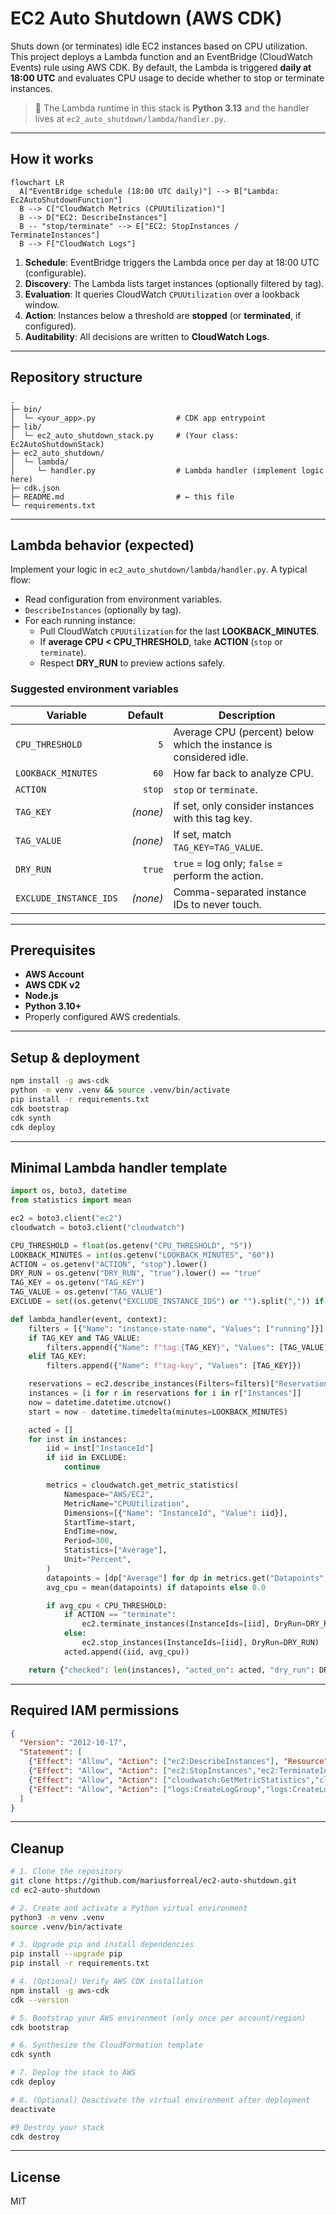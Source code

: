 # EC2 Auto Shutdown (AWS CDK)

Shuts down (or terminates) idle EC2 instances based on CPU utilization.  
This project deploys a Lambda function and an EventBridge (CloudWatch Events) rule using AWS CDK. By default, the Lambda is triggered **daily at 18:00 UTC** and evaluates CPU usage to decide whether to stop or terminate instances.

> 📌 The Lambda runtime in this stack is **Python 3.13** and the handler lives at `ec2_auto_shutdown/lambda/handler.py`.

---

## How it works

```mermaid
flowchart LR
  A["EventBridge schedule (18:00 UTC daily)"] --> B["Lambda: Ec2AutoShutdownFunction"]
  B --> C["CloudWatch Metrics (CPUUtilization)"]
  B --> D["EC2: DescribeInstances"]
  B -- "stop/terminate" --> E["EC2: StopInstances / TerminateInstances"]
  B --> F["CloudWatch Logs"]
```

1. **Schedule**: EventBridge triggers the Lambda once per day at 18:00 UTC (configurable).
2. **Discovery**: The Lambda lists target instances (optionally filtered by tag).
3. **Evaluation**: It queries CloudWatch `CPUUtilization` over a lookback window.
4. **Action**: Instances below a threshold are **stopped** (or **terminated**, if configured).
5. **Auditability**: All decisions are written to **CloudWatch Logs**.

---

## Repository structure

```
.
├─ bin/
│  └─ <your_app>.py                  # CDK app entrypoint
├─ lib/
│  └─ ec2_auto_shutdown_stack.py     # (Your class: Ec2AutoShutdownStack)
├─ ec2_auto_shutdown/
│  └─ lambda/
│     └─ handler.py                  # Lambda handler (implement logic here)
├─ cdk.json
├─ README.md                         # ← this file
└─ requirements.txt
```

---

## Lambda behavior (expected)

Implement your logic in `ec2_auto_shutdown/lambda/handler.py`. A typical flow:

- Read configuration from environment variables.
- `DescribeInstances` (optionally by tag).
- For each running instance:
  - Pull CloudWatch `CPUUtilization` for the last **LOOKBACK_MINUTES**.
  - If **average CPU < CPU_THRESHOLD**, take **ACTION** (`stop` or `terminate`).
  - Respect **DRY_RUN** to preview actions safely.

### Suggested environment variables

| Variable            | Default | Description |
|---|---:|---|
| `CPU_THRESHOLD`     | `5`    | Average CPU (percent) below which the instance is considered idle. |
| `LOOKBACK_MINUTES`  | `60`   | How far back to analyze CPU. |
| `ACTION`            | `stop` | `stop` or `terminate`. |
| `TAG_KEY`           | _(none)_ | If set, only consider instances with this tag key. |
| `TAG_VALUE`         | _(none)_ | If set, match `TAG_KEY=TAG_VALUE`. |
| `DRY_RUN`           | `true` | `true` = log only; `false` = perform the action. |
| `EXCLUDE_INSTANCE_IDS` | _(none)_ | Comma-separated instance IDs to never touch. |

---

## Prerequisites

- **AWS Account**
- **AWS CDK v2**
- **Node.js**
- **Python 3.10+**
- Properly configured AWS credentials.

---

## Setup & deployment

```bash
npm install -g aws-cdk
python -m venv .venv && source .venv/bin/activate
pip install -r requirements.txt
cdk bootstrap
cdk synth
cdk deploy
```

---

## Minimal Lambda handler template

```python
import os, boto3, datetime
from statistics import mean

ec2 = boto3.client("ec2")
cloudwatch = boto3.client("cloudwatch")

CPU_THRESHOLD = float(os.getenv("CPU_THRESHOLD", "5"))
LOOKBACK_MINUTES = int(os.getenv("LOOKBACK_MINUTES", "60"))
ACTION = os.getenv("ACTION", "stop").lower()
DRY_RUN = os.getenv("DRY_RUN", "true").lower() == "true"
TAG_KEY = os.getenv("TAG_KEY")
TAG_VALUE = os.getenv("TAG_VALUE")
EXCLUDE = set((os.getenv("EXCLUDE_INSTANCE_IDS") or "").split(",")) if os.getenv("EXCLUDE_INSTANCE_IDS") else set()

def lambda_handler(event, context):
    filters = [{"Name": "instance-state-name", "Values": ["running"]}]
    if TAG_KEY and TAG_VALUE:
        filters.append({"Name": f"tag:{TAG_KEY}", "Values": [TAG_VALUE]})
    elif TAG_KEY:
        filters.append({"Name": f"tag-key", "Values": [TAG_KEY]})

    reservations = ec2.describe_instances(Filters=filters)["Reservations"]
    instances = [i for r in reservations for i in r["Instances"]]
    now = datetime.datetime.utcnow()
    start = now - datetime.timedelta(minutes=LOOKBACK_MINUTES)

    acted = []
    for inst in instances:
        iid = inst["InstanceId"]
        if iid in EXCLUDE:
            continue

        metrics = cloudwatch.get_metric_statistics(
            Namespace="AWS/EC2",
            MetricName="CPUUtilization",
            Dimensions=[{"Name": "InstanceId", "Value": iid}],
            StartTime=start,
            EndTime=now,
            Period=300,
            Statistics=["Average"],
            Unit="Percent",
        )
        datapoints = [dp["Average"] for dp in metrics.get("Datapoints", [])]
        avg_cpu = mean(datapoints) if datapoints else 0.0

        if avg_cpu < CPU_THRESHOLD:
            if ACTION == "terminate":
                ec2.terminate_instances(InstanceIds=[iid], DryRun=DRY_RUN)
            else:
                ec2.stop_instances(InstanceIds=[iid], DryRun=DRY_RUN)
            acted.append((iid, avg_cpu))

    return {"checked": len(instances), "acted_on": acted, "dry_run": DRY_RUN}
```

---

## Required IAM permissions

```json
{
  "Version": "2012-10-17",
  "Statement": [
    {"Effect": "Allow", "Action": ["ec2:DescribeInstances"], "Resource": "*"},
    {"Effect": "Allow", "Action": ["ec2:StopInstances","ec2:TerminateInstances"], "Resource": "*"},
    {"Effect": "Allow", "Action": ["cloudwatch:GetMetricStatistics","cloudwatch:GetMetricData"], "Resource": "*"},
    {"Effect": "Allow", "Action": ["logs:CreateLogGroup","logs:CreateLogStream","logs:PutLogEvents"], "Resource": "*"}
  ]
}
```

---

## Cleanup

```bash
# 1. Clone the repository
git clone https://github.com/mariusforreal/ec2-auto-shutdown.git
cd ec2-auto-shutdown

# 2. Create and activate a Python virtual environment
python3 -m venv .venv
source .venv/bin/activate

# 3. Upgrade pip and install dependencies
pip install --upgrade pip
pip install -r requirements.txt

# 4. (Optional) Verify AWS CDK installation
npm install -g aws-cdk
cdk --version

# 5. Bootstrap your AWS environment (only once per account/region)
cdk bootstrap

# 6. Synthesize the CloudFormation template
cdk synth

# 7. Deploy the stack to AWS
cdk deploy

# 8. (Optional) Deactivate the virtual environment after deployment
deactivate

#9 Destroy your stack
cdk destroy
```

---

## License

MIT
